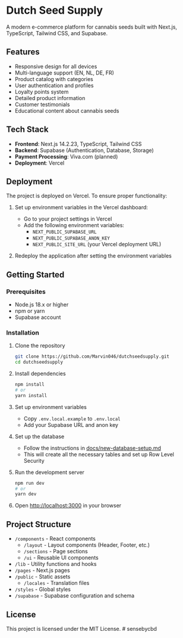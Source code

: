 # Dutch Seed Supply

A modern e-commerce platform for cannabis seeds built with Next.js, TypeScript, Tailwind CSS, and Supabase.

## Features

- Responsive design for all devices
- Multi-language support (EN, NL, DE, FR)
- Product catalog with categories
- User authentication and profiles
- Loyalty points system
- Detailed product information
- Customer testimonials
- Educational content about cannabis seeds

## Tech Stack

- **Frontend**: Next.js 14.2.23, TypeScript, Tailwind CSS
- **Backend**: Supabase (Authentication, Database, Storage)
- **Payment Processing**: Viva.com (planned)
- **Deployment**: Vercel

## Deployment

The project is deployed on Vercel. To ensure proper functionality:

1. Set up environment variables in the Vercel dashboard:
   - Go to your project settings in Vercel
   - Add the following environment variables:
     - `NEXT_PUBLIC_SUPABASE_URL`
     - `NEXT_PUBLIC_SUPABASE_ANON_KEY`
     - `NEXT_PUBLIC_SITE_URL` (your Vercel deployment URL)

2. Redeploy the application after setting the environment variables

## Getting Started

### Prerequisites

- Node.js 18.x or higher
- npm or yarn
- Supabase account

### Installation

1. Clone the repository
   ```bash
   git clone https://github.com/Marvin046/dutchseedsupply.git
   cd dutchseedsupply
   ```

2. Install dependencies
   ```bash
   npm install
   # or
   yarn install
   ```

3. Set up environment variables
   - Copy `.env.local.example` to `.env.local`
   - Add your Supabase URL and anon key

4. Set up the database
   - Follow the instructions in [docs/new-database-setup.md](docs/new-database-setup.md)
   - This will create all the necessary tables and set up Row Level Security

5. Run the development server
   ```bash
   npm run dev
   # or
   yarn dev
   ```

6. Open [http://localhost:3000](http://localhost:3000) in your browser

## Project Structure

- `/components` - React components
  - `/layout` - Layout components (Header, Footer, etc.)
  - `/sections` - Page sections
  - `/ui` - Reusable UI components
- `/lib` - Utility functions and hooks
- `/pages` - Next.js pages
- `/public` - Static assets
  - `/locales` - Translation files
- `/styles` - Global styles
- `/supabase` - Supabase configuration and schema

## License

This project is licensed under the MIT License.
#   s e n s e b y c b d 
 
